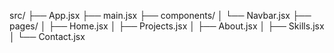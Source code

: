 src/
├── App.jsx
├── main.jsx
├── components/
│   └── Navbar.jsx
├── pages/
│   ├── Home.jsx
│   ├── Projects.jsx
│   ├── About.jsx
│   ├── Skills.jsx
│   └── Contact.jsx
